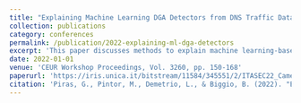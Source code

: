 ```yaml
---
title: "Explaining Machine Learning DGA Detectors from DNS Traffic Data"
collection: publications
category: conferences
permalink: /publication/2022-explaining-ml-dga-detectors
excerpt: 'This paper discusses methods to explain machine learning-based Domain Generation Algorithm (DGA) detectors using DNS traffic data.'
date: 2022-01-01
venue: 'CEUR Workshop Proceedings, Vol. 3260, pp. 150-168'
paperurl: 'https://iris.unica.it/bitstream/11584/345551/2/ITASEC22_CameraReady_CeurArt_GiorgioPiras.pdf'
citation: 'Piras, G., Pintor, M., Demetrio, L., & Biggio, B. (2022). "Explaining Machine Learning DGA Detectors from DNS Traffic Data." <i>CEUR Workshop Proceedings</i>, 3260, 150-168.'
---
```

